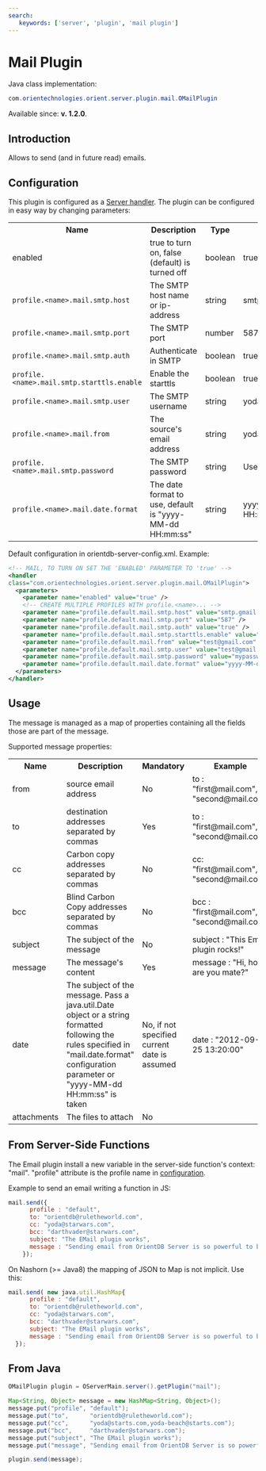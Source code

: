 ```yaml
---
search:
   keywords: ['server', 'plugin', 'mail plugin']
---
```


# Mail Plugin

Java class implementation:
```java
com.orientechnologies.orient.server.plugin.mail.OMailPlugin
```
Available since: **v. 1.2.0**.

## Introduction

Allows to send (and in future read) emails.

## Configuration

This plugin is configured as a [Server handler](DB-Server.md#plugins). The plugin can be configured in easy way by changing parameters:

<table>
  <tr><th>Name</th><th>Description</th><th>Type</th><th>Example</th><th>Since</th></tr>
  <tr><td>enabled</td><td>true to turn on, false (default) is turned off</td><td>boolean</td><td>true</td><td>1.2.0</td></tr>
  <tr><td><code>profile.&lt;name&gt;.mail.smtp.host</code></td><td>The SMTP host name or ip-address</td><td>string</td><td>smtp.gmail.com</td><td>1.2.0</td></tr>
  <tr><td><code>profile.&lt;name&gt;.mail.smtp.port</code></td><td>The SMTP port</td><td>number</td><td>587</td><td>1.2.0</td></tr>
  <tr><td><code>profile.&lt;name&gt;.mail.smtp.auth</code></td><td>Authenticate in SMTP</td><td>boolean</td><td>true</td><td>1.2.0</td></tr>
  <tr><td><code>profile.&lt;name&gt;.mail.smtp.starttls.enable</code></td><td>Enable the starttls</td><td>boolean</td><td>true</td><td>1.2.0</td></tr>
  <tr><td><code>profile.&lt;name&gt;.mail.smtp.user</code></td><td>The SMTP username</td><td>string</td><td>yoda@starwars.com</td><td>1.2.0</td></tr>
  <tr><td><code>profile.&lt;name&gt;.mail.from</code></td><td>The source's email address</td><td>string</td><td>yoda@starwars.com</td><td>1.7</td></tr>
  <tr><td><code>profile.&lt;name&gt;.mail.smtp.password</code></td><td>The SMTP password</td><td>string</td><td>UseTh3F0rc3</td><td>1.2.0</td></tr>
  <tr><td><code>profile.&lt;name&gt;.mail.date.format</code></td><td>The date format to use, default is "yyyy-MM-dd HH:mm:ss"</td><td>string</td><td>yyyy-MM-dd HH:mm:ss</td><td>1.2.0</td></tr>
</table>

Default configuration in orientdb-server-config.xml. Example:
```xml
<!-- MAIL, TO TURN ON SET THE 'ENABLED' PARAMETER TO 'true' -->
<handler
class="com.orientechnologies.orient.server.plugin.mail.OMailPlugin">
  <parameters>
    <parameter name="enabled" value="true" />
    <!-- CREATE MULTIPLE PROFILES WITH profile.<name>... -->
    <parameter name="profile.default.mail.smtp.host" value="smtp.gmail.com"/>
    <parameter name="profile.default.mail.smtp.port" value="587" />
    <parameter name="profile.default.mail.smtp.auth" value="true" />
    <parameter name="profile.default.mail.smtp.starttls.enable" value="true" />
    <parameter name="profile.default.mail.from" value="test@gmail.com" />
    <parameter name="profile.default.mail.smtp.user" value="test@gmail.com" />
    <parameter name="profile.default.mail.smtp.password" value="mypassword" />
    <parameter name="profile.default.mail.date.format" value="yyyy-MM-dd HH:mm:ss" />
  </parameters>
</handler>
```

## Usage

The message is managed as a map of properties containing all the fields those are part of the message.

Supported message properties:
<table><tbody>
  <tr><th>Name</th><th>Description</th><th>Mandatory</th><th>Example</th><th>Since</th></tr>
  <tr><td>from</td><td>source email address</td><td>No</td><td>to : "first@mail.com", "second@mail.com"</td><td>1.7</td></tr>
  <tr><td>to</td><td>destination addresses separated by commas</td><td>Yes</td><td>to : "first@mail.com", "second@mail.com"</td><td>1.2.0</td></tr>
  <tr><td>cc</td><td>Carbon copy addresses separated by commas</td><td>No</td><td>cc: "first@mail.com", "second@mail.com"</td><td>1.2.0</td></tr>
  <tr><td>bcc</td><td>Blind Carbon Copy addresses separated by commas</td><td>No</td><td>bcc : "first@mail.com", "second@mail.com"</td><td>1.2.0</td></tr>
  <tr><td>subject</td><td>The subject of the message</td><td>No</td><td>subject : "This Email plugin rocks!"</td><td>1.2.0</td></tr>
  <tr><td>message</td><td>The message's content</td><td>Yes</td><td>message : "Hi, how are you mate?"</td><td>1.2.0</td></tr>
  <tr><td>date</td><td>The subject of the message. Pass a java.util.Date object or a string formatted following the rules specified in "mail.date.format" configuration parameter or "yyyy-MM-dd HH:mm:ss" is taken</td><td>No, if not specified current date is assumed</td><td>date : "2012-09-25 13:20:00"</td><td>1.2.0</td></tr>
  <tr><td>attachments</td><td>The files to attach</td><td>No</td><td></td><td>1.2.0</td></tr>
</tbody></table>

## From Server-Side Functions

The Email plugin install a new variable in the server-side function's context: "mail". "profile" attribute is the profile name in [configuration](#configuration).

Example to send an email writing a function in JS:
```javascript
mail.send({
      profile : "default",
      to: "orientdb@ruletheworld.com",
      cc: "yoda@starwars.com",
      bcc: "darthvader@starwars.com",
      subject: "The EMail plugin works",
      message : "Sending email from OrientDB Server is so powerful to build real web applications!"
    });
```

On Nashorn (>= Java8) the mapping of JSON to Map is not implicit. Use this:

```javascript
mail.send( new java.util.HashMap{
      profile : "default",
      to: "orientdb@ruletheworld.com",
      cc: "yoda@starwars.com",
      bcc: "darthvader@starwars.com",
      subject: "The EMail plugin works",
      message : "Sending email from OrientDB Server is so powerful to build real web applications!"
  });
```

## From Java

```java
OMailPlugin plugin = OServerMain.server().getPlugin("mail");

Map<String, Object> message = new HashMap<String, Object>();
message.put("profile", "default");
message.put("to",      "orientdb@ruletheworld.com");
message.put("cc",      "yoda@starts.com,yoda-beach@starts.com");
message.put("bcc",     "darthvader@starwars.com");
message.put("subject", "The EMail plugin works");
message.put("message", "Sending email from OrientDB Server is so powerful to build real web applications!");

plugin.send(message);
```
